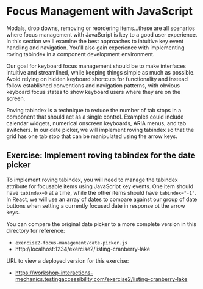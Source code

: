 # Focus Management with JavaScript

Modals, drop downs, removing or reordering items...these are all scenarios where focus management with JavaScript is key to a good user experience. In this section we'll examine the best approaches to intuitive key event handling and navigation. You'll also gain experience with implementing roving tabindex in a component development environment.

Our goal for keyboard focus management should be to make interfaces intuitive and streamlined, while
keeping things simple as much as possible. Avoid relying on hidden keyboard shortcuts for
functionality and instead follow established conventions and navigation patterns, with obvious
keyboard focus states to show keyboard users where they are on the screen.

Roving tabindex is a technique to reduce the number of tab stops in a component that should act as a
single control. Examples could include calendar widgets, numerical onscreen keyboards, ARIA menus, and
tab switchers. In our date picker, we will implement roving tabindex so that the grid has one tab stop
that can be manipulated using the arrow keys.

## Exercise: Implement roving tabindex for the date picker

To implement roving tabindex, you will need to manage the tabindex attribute for focusable items using
JavaScript key events. One item should have `tabindex=0` at a time, while the other items should have
`tabindex="-1"`. In React, we will use an array of dates to compare against our group of date buttons
when setting a currently focused date in response ot the arrow keys.

You can compare the original date picker to a more complete version in this directory for reference:

- `exercise2-focus-management/date-picker.js`
- http://localhost:1234/exercise2/listing-cranberry-lake

URL to view a deployed version for this exercise:

- https://workshop-interactions-mechanics.testingaccessibility.com/exercise2/listing-cranberry-lake
